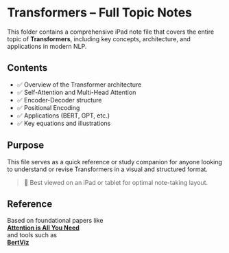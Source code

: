 # Transformers – Full Topic Notes

This folder contains a comprehensive iPad note file that covers the entire topic of **Transformers**, including key concepts, architecture, and applications in modern NLP.

## Contents

- ✅ Overview of the Transformer architecture  
- ✅ Self-Attention and Multi-Head Attention  
- ✅ Encoder-Decoder structure  
- ✅ Positional Encoding  
- ✅ Applications (BERT, GPT, etc.)  
- ✅ Key equations and illustrations

## Purpose

This file serves as a quick reference or study companion for anyone looking to understand or revise Transformers in a visual and structured format.

> 📌 Best viewed on an iPad or tablet for optimal note-taking layout.

## Reference

Based on foundational papers like  
[**Attention is All You Need**](https://arxiv.org/abs/1706.03762)  
and tools such as  
[**BertViz**](https://www.researchgate.net/publication/335701441_BertViz_A_Tool_for_Visualizing_Multi-Head_Self-Attention_in_the_BERT_Model)

